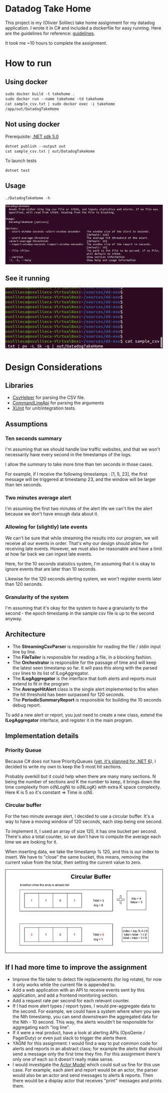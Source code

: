 # Datadog Take Home
This project is my (Olivier Solliec) take home assignment for my datadog application. I wrote it in C# and included a dockerfile for easy running. Here are the guidelines for reference: [guidelines](https://docs.google.com/document/d/1NtnYypfuhRIllsh99Aq1inbLBytVIDvhmiWbKwGy7ug/edit#).

It took me ~10 hours to complete the assignment.

# How to run

## Using docker

    sudo docker build -t takehome .
    sudo docker run --name takehome -td takehome
    cat sample_csv.txt | sudo docker exec -i takehome /app/out/DatadogTakeHome

## Not using docker

Prerequisite: [.NET sdk 5.0](https://dotnet.microsoft.com/download/dotnet/5.0)

    dotnet publish --output out
    cat sample_csv.txt | out/DatadogTakeHome

To launch tests

    dotnet test

## Usage

    ./DatadogTakeHome -h

![Usage](Usage.png)

## See it running

![Here](see_it_running.gif)

# Design Considerations

## Libraries

- [CsvHelper](https://joshclose.github.io/CsvHelper/) for parsing the CSV file.
- [CommandLineApi](https://github.com/dotnet/command-line-api) for parsing the arguments
- [XUnit](https://xunit.net/) for unit/integration tests.

## Assumptions

### Ten seconds summary

I'm assuming that we should handle low traffic websites, and that we won't necessarily have every second in the timestamps of the logs. 

I allow the summary to take more time than ten seconds in those cases.

For example, if I receive the following timestamps : [1, 5, 23], the first message will be triggered at timestamp 23, and the window will be larger than ten seconds.

### Two minutes average alert

I'm assuming the first two minutes of the alert life we can't fire the alert because we don't have enough data about it.

### Allowing for (slightly) late events

We can't be sure that while streaming the results into our program, we will receive all our events in order. That's why our design should allow for receiving late events. However, we must also be reasonable and have a limit at how far back we can ingest late events.

Here, for the 10 seconds statistics system, I'm assuming that it is okay to ignore events that are later than 10 seconds.

Likewise for the 120 seconds alerting system, we won't register events later than 120 seconds.

### Granularity of the system

I'm assuming that it's okay for the system to have a granularity to the second - the epoch timestamp in the sample csv file is up to the second anyway.

## Architecture

- The **StreamingCsvParser** is responsible for reading the file / stdin input line by line.
- The **FileTailer** is responsible for reading a file, in a blocking fashion.
- The **Orchestrator** is responsible for the passage of time and will keep the latest seen timestamp so far. It will pass this along with the parsed csv lines to its list of ILogAggregator.
- The **ILogAggregator** is the interface that both alerts and reports must extend to fit in the program
- The **AverageHitAlert** class is the single alert implemented to fire when the hit threshold has been surpassed for 120 seconds.
- The **PeriodicSummaryReport** is responsible for building the 10 seconds debug report.

To add a new alert or report, you just need to create a new class, extend the **ILogAggregator** interface, and register it in the main program.

## Implementation details

### Priority Queue

Because C# does not have PriorityQueues ([yet, it's planned for .NET 6](https://docs.microsoft.com/en-us/dotnet/api/system.collections.generic.priorityqueue-2?view=net-6.0)), I decided to write my own to keep the 5 most hit sections.

Probably overkill but it could help when there are many many sections. N being the number of sections and K the number to keep, it brings down the time complexity from o(NLogN) to o(NLogK) with extra K space complexity. Here K is 5 so it's constant => Time is o(N).

### Circular buffer

For the two minute average alert, I decided to use a circular buffer. It's a way to have a moving window of 120 seconds, each step being one second. 

To implement it, I used an array of size 120, it has one bucket per second. There's also a total counter, so we don't have to compute the average each time we are looking for it.

When inserting data, we take the timestamp % 120, and this is our index to insert. We have to "close" the same bucket, this means, removing the current value from the total, then setting the current value to zero.

![Circular buffer](Circular_buffer_img.png)

## If I had more time to improve the assignment

- Improve the file tailer to detect file replacements (for log rotate), for now it only works while the current file is appended to.
- Add a web application with an API to receive events sent by this application, and add a frontend monitoring section.
- Add a request rate per second for each relevant counter.
- If I had more alert types / report types, I would pre-aggregate data to the second. For example, we could have a system where when you see the Nth timestamp, you can send downstream the aggregated data for the Nth - 10 second. This way, the alerts wouldn't be responsible for aggregating each "log line".
- If it were a real product, have a look at alerting APIs (OpsGenie / PagerDuty) or even just slack to trigger the alerts there.
- YAGNI for this assignment: I would find a way to put common code for alerts and reports in an abstract class; for example the alerts that should send a message only the first time they fire. For this assignment there's only one of each so it doesn't really make sense.
- I would investigate the [Actor Model](https://en.wikipedia.org/wiki/Actor_model) which could suit us fine for this use case. For example, each alert and report would be an actor, the parser would also be an actor and send messages to alerts & reports. Then there would be a display actor that receives "print" messages and prints them.